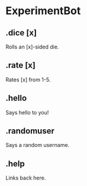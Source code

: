 # ExperimentBot
## .dice [x]
Rolls an [x]-sided die.
## .rate [x]
Rates [x] from 1-5.
## .hello
Says hello to you!
## .randomuser
Says a random username.
## .help
Links back here.
